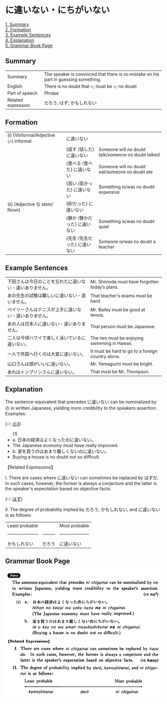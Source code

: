 # に違いない・にちがいない

[1. Summary](#summary)<br>
[2. Formation](#formation)<br>
[3. Example Sentences](#example-sentences)<br>
[4. Explanation](#explanation)<br>
[5. Grammar Book Page](#grammar-book-page)<br>


## Summary

<table><tr>   <td>Summary</td>   <td>The speaker is convinced that there is no mistake on his part in guessing something.</td></tr><tr>   <td>English</td>   <td>There is no doubt that ~; must be ~; no doubt</td></tr><tr>   <td>Part of speech</td>   <td>Phrase</td></tr><tr>   <td>Related expression</td>   <td>だろう; はず; かもしれない</td></tr></table>

## Formation

<table class="table"> <tbody><tr class="tr head"> <td class="td"><span class="numbers">(i)</span> <span> <span class="bold">{Vinformal/Adjective い}    informal</span></span></td> <td class="td"><span class="concept">に違いない</span> </td> <td class="td"><span>&nbsp;</span></td> </tr> <tr class="tr"> <td class="td"><span>&nbsp;</span></td> <td class="td"><span>{話す /話した} <span class="concept">に違いない</span></span></td> <td class="td"><span>Someone    will no doubt talk/someone no doubt talked</span></td> </tr> <tr class="tr"> <td class="td"><span>&nbsp;</span></td> <td class="td"><span>{食べる /食べた} <span class="concept">に違いない</span></span></td> <td class="td"><span>Someone    will no doubt eat/someone no doubt ate</span></td> </tr> <tr class="tr"> <td class="td"><span>&nbsp;</span></td> <td class="td"><span>{高い /高かった} <span class="concept">に違いない</span></span></td> <td class="td"><span>Something    is/was no doubt expensive</span></td> </tr> <tr class="tr head"> <td class="td"><span class="numbers">(ii)</span> <span> <span class="bold">{Adjective な stem/   Noun}</span></span></td> <td class="td"><span>{</span><span class="concept">Ø</span><span>/<span class="concept">だった</span>} <span class="concept">に違いない</span></span></td> <td class="td"><span>&nbsp;</span></td> </tr> <tr class="tr"> <td class="td"><span>&nbsp;</span></td> <td class="td"><span>{静か /静か<span class="concept">だった</span>} <span class="concept">に違いない</span></span></td> <td class="td"><span>Something    is/was no doubt quiet</span></td> </tr> <tr class="tr"> <td class="td"><span>&nbsp;</span></td> <td class="td"><span>{先生 /先生<span class="concept">だった</span>} <span class="concept">に違いない</span></span></td> <td class="td"><span>Someone    is/was no doubt a teacher</span></td> </tr></tbody></table>

## Example Sentences

<table><tr>   <td>下田さんは今日のことを忘れたに違いない・違いありません。</td>   <td>Mr. Shimoda must have forgotten today’s plans.</td></tr><tr>   <td>あの先生の試験は難しいに違いない・違いません。</td>   <td>That teacher's exams must be hard.</td></tr><tr>   <td>ベイリーさんはテニスが上手に違いない・違いありません。</td>   <td>Mr. Bailey must be good at tennis.</td></tr><tr>   <td>あの人は日本人に違いない・違いありません。</td>   <td>That person must be Japanese.</td></tr><tr>   <td>二人は今頃ハワイで楽しく泳いでいるに違いない。</td>   <td>The two must be enjoying swimming in Hawaii.</td></tr><tr>   <td>一人で外国へ行くのは大変に違いない。</td>   <td>It must be hard to go to a foreign country alone.</td></tr><tr>   <td>山口さんは頭がいいに違いない。</td>   <td>Mr. Yamaguchi must be bright.</td></tr><tr>   <td>あれはトンプソンさんに違いない。</td>   <td>That must be Mr. Thompson.</td></tr></table>

## Explanation

<p>The sentence-equivalent that precedes <span class="cloze">に違いない</span> can be nominalized by の in written Japanese, yielding more credibility to the speakers assertion. Examples:</p>   <p>(⇨ <a href="#㊦ の (3)">の3</a>)</p>  <ul>(1) <li>a. 日本の経済はよくなったの<span class="cloze">に違いない</span>。</li> <li>The Japanese economy must have really improved.</li> <div class="divide"></div> <li>b. 家を買うのはあまり難しくないの<span class="cloze">に違いない</span>。</li> <li>Buying a house is no doubt not so difficult.</li> </ul>  <p>【Related Expressions】</p>  <p>I. There are cases where <span class="cloze">に違いない</span> can sometimes be replaced by はずだ. In such cases, however, the former is always a conjecture and the latter is the speaker's expectation based on objective facts. </p>  <p>(⇨ <a href="#㊦ はず">はず</a>)</p>  <p>II. The degree of probability implied by だろう, かもしれない, and <span class="cloze">に違いない</span> is as follows:</p>  <table class="table"> <tbody> <tr class="tr"> <td class="td">Least probable</td> <td class="td"></td> <td class="td">Most probable</td> </tr> <tr class="tr"> <td class="td"><hr></td> <td class="td"><hr></td> <td class="td"><hr></td> </tr> <tr class="tr"> <td class="td">かもしれない</td> <td class="td">だろう</td> <td class="td"><span class="cloze">に違いない</span></td> </tr> </tbody> </table>

## Grammar Book Page

![](../img/Basicに違いない.png)

